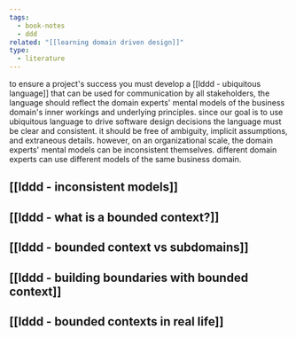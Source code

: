 ```yaml
---
tags:
  - book-notes
  - ddd
related: "[[learning domain driven design]]"
type:
  - literature
---
```

to ensure a project's success you must develop a [[lddd - ubiquitous language]] that can be used for communication by all stakeholders, the language should reflect the domain experts' mental models of the business domain's inner workings and underlying principles. since our goal is to use ubiquitous language to drive software design decisions the language must be clear and consistent. it should be free of ambiguity, implicit assumptions, and extraneous details. however, on an organizational scale, the domain experts' mental models can be inconsistent themselves. different domain experts can use different models of the same business domain.


## [[lddd - inconsistent models]]

## [[lddd - what is a bounded context?]]

## [[lddd - bounded context vs subdomains]]

## [[lddd - building boundaries with bounded context]]

## [[lddd - bounded contexts in real life]]
